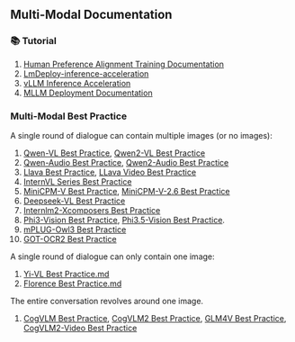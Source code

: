 ## Multi-Modal Documentation

### 📚 Tutorial

1. [Human Preference Alignment Training Documentation](human-preference-alignment-training-documentation.md)
2. [LmDeploy-inference-acceleration](LmDeploy-inference-acceleration.md)
3. [vLLM Inference Acceleration](vllm-inference-acceleration.md)
4. [MLLM Deployment Documentation](mutlimodal-deployment.md)

### Multi-Modal Best Practice

A single round of dialogue can contain multiple images (or no images):
1. [Qwen-VL Best Practice](qwen-vl-best-practice.md), [Qwen2-VL Best Practice](qwen2-vl-best-practice.md)
2. [Qwen-Audio Best Practice](qwen-audio-best-practice.md), [Qwen2-Audio Best Practice](https://github.com/modelscope/ms-swift/issues/1653)
3. [Llava Best Practice](llava-best-practice.md), [LLava Video Best Practice](llava-video-best-practice.md)
4. [InternVL Series Best Practice](internvl-best-practice.md)
5. [MiniCPM-V Best Practice](minicpm-v-best-practice.md), [MiniCPM-V-2.6 Best Practice](https://github.com/modelscope/ms-swift/issues/1613)
6. [Deepseek-VL Best Practice](deepseek-vl-best-practice.md)
7. [Internlm2-Xcomposers Best Practice](internlm-xcomposer2-best-practice.md)
8. [Phi3-Vision Best Practice](phi3-vision-best-practice.md), [Phi3.5-Vision Best Practice](https://github.com/modelscope/ms-swift/issues/1809).
9. [mPLUG-Owl3 Best Practice](https://github.com/modelscope/ms-swift/issues/1969)
10. [GOT-OCR2 Best Practice](https://github.com/modelscope/ms-swift/issues/2122)

A single round of dialogue can only contain one image:
1. [Yi-VL Best Practice.md](yi-vl-best-practice.md)
2. [Florence Best Practice.md](florence-best-pratice.md)

The entire conversation revolves around one image.
1. [CogVLM Best Practice](cogvlm-best-practice.md), [CogVLM2 Best Practice](cogvlm2-best-practice.md), [GLM4V Best Practice](glm4v-best-practice.md), [CogVLM2-Video Best Practice](cogvlm2-video-best-practice.md)
